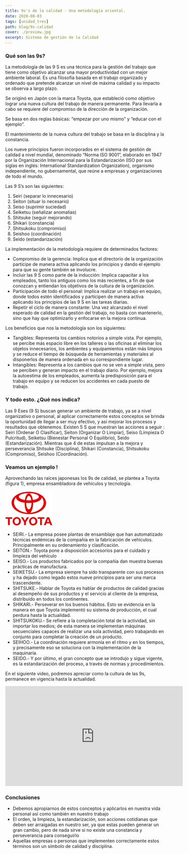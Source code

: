 ```yaml
---
title: 9s's de la calidad - Una metodología oriental.
date: 2020-08-03
tags: [unidad_tres]
path: blog/9s-calidad
cover: ./preview.jpg
excerpt: Sistema de gestión de la Calidad
---
```


### Qué son las 9s?

La metodología de las 9 S es una técnica para la gestión del trabajo que tiene como
objetivo alcanzar una mayor productividad con un mejor ambiente laboral. Es una
filosofía basada en el trabajo organizado y ordenado que pretende alcanzar un nivel
de máxima calidad y su impacto se observa a largo plazo.

Se originó en Japón con la marca Toyota, que estableció como objetivo lograr una
nueva cultura del trabajo de manera permanente. Para llevarla a cabo se requiere
del compromiso de la dirección de la organización.

Se basa en dos reglas básicas: “empezar por uno mismo” y “educar con el ejemplo”.

El mantenimiento de la nueva cultura del trabajo se basa en la disciplina y la
constancia.

Los nueve principios fueron incorporados en el sistema de gestión de calidad a nivel
mundial, denominado “Norma ISO 9001”, elaborado en 1947 por la Organización
Internacional para la Estandarización (ISO por sus siglas en inglés: International
Standardization Organization), organismo independiente, no gubernamental, que
reúne a empresas y organizaciones de todo el mundo.

Las 9 S’s son las siguientes:
1. Seiri (separar lo innecesario)
2. Seiton (situar lo necesario)
3. Seiso (suprimir suciedad)
4. Seiketsu (señalizar anomalías)
5. Shitsuke (seguir mejorando)
6. Shikari (constancia)
7. Shitsukoku (compromiso)
8. Seishoo (coordinación)
9. Seido (estandarización)

La implementación de la metodología requiere de determinados factores:

- Compromiso de la gerencia: Implica que el directorio de la organización
participe de manera activa aplicando los principios y dando el ejemplo para que su
gente también se involucre.
- Incluir las 9 S como parte de la inducción: Implica capacitar a los empleados,
tanto los antiguos como los más recientes, a fin de que conozcan y entiendan los
objetivos de la cultura de la organización.
- Participación de todo el personal: Implica realizar un trabajo en equipo, donde
todos estén identificados y participen de manera activa aplicando los principios de las 9
S en las tareas diarias.
- Repetir el ciclo de manera constante: Una vez alcanzado el nivel esperado de
calidad en la gestión del trabajo, no basta con mantenerlo, sino que hay que optimizarlo
y enfocarse en la mejora continua.

Los beneficios que nos la metodología son los siguientes:

- Tangibles: Representa los cambios notorios a simple vista. Por ejemplo, se
percibe más espacio libre en los talleres o las oficinas al eliminar los objetos
innecesarios, los ambientes y equipamientos están más limpios y se reduce el tiempo
de búsqueda de herramientas y materiales al disponerlos de manera ordenada en su
correspondiente lugar.
- Intangibles: Representa a los cambios que no se ven a simple vista, pero se
perciben y generan impacto en el trabajo diario. Por ejemplo, mejora la autoestima de
los empleados, aumenta la predisposición para el trabajo en equipo y se reducen los
accidentes en cada puesto de trabajo.

### Y todo esto. ¿Qué nos indica?

Las 9 Eses (9 S) buscan generar un ambiente de trabajo, ya se a nivel organizativo o
personal, al aplicar correctamente estos conceptos se brinda la oportunidad de llegar a
ser muy efectivo, y así mejorar los procesos y resultados que obtenemos.
Existen 5 S que muestran las acciones a seguir :
Seiri (Ordenar O Clasificar), Seiton (Organizar O Limpiar), Seiso (Limpieza O
Pulcritud), Seiketsu (Bienestar Personal O Equilibrio), Seido (Estandarización).
Mientras que 4 de estas impulsan a la mejora y perseverancia
Shitsuke (Disciplina), Shikari (Constancia), Shitsukoku (Compromiso), Seishoo
(Coordinación).

### Veamos un ejemplo !

Aprovechando las raíces japonesas los 9s de calidad, se plantea a Toyota (figura 1),
empresa ensambladora de vehículos y tecnología.

![](img1.png)

- SEIRI.- La empresa posee plantas de ensamblaje que han automatizado técnicas
endémicas de la compañía en la fabricación de vehículos. Principalmente en su
ordenamiento y clasificación.
- SEITON.- Toyota pone a disposición accesorios para el cuidado y limpieza del vehículo
- SEISO.- Los productos fabricados por la compañía dan muestra buenas prácticas de
manufactura.
- SEIKETSU.- La empresa siempre ha sido transparente con sus procesos y ha dejado
como legado estos nueve principios para ser una marca trascendente.
- SHITSUKE.- Hablar de Toyota es hablar de productos de calidad gracias al desempeño
de sus productos y el servicio al cliente de la empresa, distribuido en todos los
continentes.
- SHIKARI.- Perseverar en los buenos hábitos. Esto se evidencia en la manera en que
Toyota implementó su sistema de producción, el cual perdura hasta la actualidad.
- SHITSUKOKU.- Se refiere a la completación total de la actividad, sin importar los
medios; de esta manera se implementan máquinas secuenciales capaces de realizar
una sola actividad, pero trabajando en conjunto para completar la creación de un
producto.
- SEIHOO.- La coordinación requiere armonía en el ritmo y en los tiempos, y
precisamente eso se soluciona con la implementación de la maquinaria.
- SEIDO.- Y por último, el gran concepto que se introdujo y sigue vigente, es la
estandarización del proceso, a través de normas y procedimientos.

En el siguiente video, podremos apreciar como la cultura de las 9s, permanece en vigencia hasta la actualidad.

<iframe width="560" height="315" src="https://www.youtube.com/embed/4m4UxbDgGhc" frameborder="0" allow="accelerometer; autoplay; encrypted-media; gyroscope; picture-in-picture" allowfullscreen></iframe>

### Conclusiones

- Debemos apropiarnos de estos conceptos y aplicarlos en nuestra vida personal
así como también en nuestro trabajo
- El orden, la limpieza, la estandarización, son acciones cotidianas que deben ser
arraigadas en nuestro ser, ya que estas pueden generar un gran cambio, pero de
nada sirve si no existe una constancia y perseverancia para conseguirlo
- Aquellas empresas o personas que implementen correctamente estos términos
son un símbolo de calidad y disciplina.
